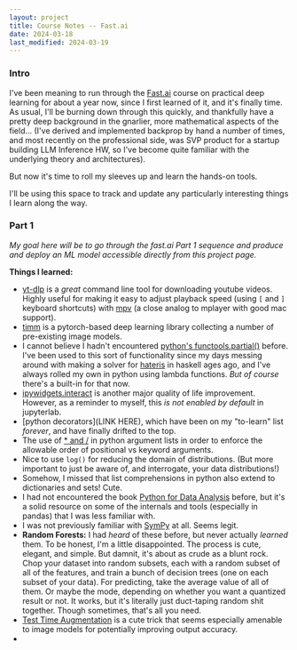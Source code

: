 ```yaml
---
layout: project
title: Course Notes -- Fast.ai
date: 2024-03-18
last_modified: 2024-03-19
---
```


### Intro

I've been meaning to run through the [Fast.ai](https://course.fast.ai/) course on practical deep learning for about a year now, since I first learned of it, and it's finally time. As usual, I'll be burning down through this quickly, and thankfully have a pretty deep background in the gnarlier, more mathematical aspects of the field... (I've derived and implemented backprop by hand a number of times, and most recently on the professional side, was SVP product for a startup building LLM Inference HW, so I've become quite familiar with the underlying theory and architectures).

But now it's time to roll my sleeves up and learn the hands-on tools.<!--more-->

I'll be using this space to track and update any particularly interesting things I learn along the way.

### Part 1

*My goal here will be to go through the fast.ai Part 1 sequence and produce and deploy an ML model accessible directly from this project page.*

**Things I learned:**
- [yt-dlp](https://github.com/yt-dlp/yt-dlp) is a *great* command line tool for downloading youtube videos. Highly useful for making it easy to adjust playback speed (using `[` and `]` keyboard shortcuts) with [mpv](https://mpv.io/) (a close analog to mplayer with good mac support).
- [timm](https://timm.fast.ai/) is a pytorch-based deep learning library collecting a number of pre-existing image models.
- I cannot believe I hadn't encountered [python's functools.partial()](https://docs.python.org/3/library/functools.html#functools.partial) before. I've been used to this sort of functionality since my days messing around with making a solver for [hateris](https://qntm.org/files/hatetris/hatetris.html) in haskell ages ago, and I've always rolled my own in python using lambda functions. *But of course* there's a built-in for that now.
- [ipywidgets.interact](https://i]pywidgets.readthedocs.io/en/latest/examples/Using%20Interact.html) is another major quality of life improvement. However, as a reminder to myself, this *is not enabled by default* in jupyterlab.
- [python decorators](LINK HERE), which have been on my "to-learn" list *forever*, and have finally drifted to the top.
- The use of [* and /](https://realpython.com/python-asterisk-and-slash-special-parameters/) in python argument lists in order to enforce the allowable order of positional vs keyword arguments.
- Nice to use `log()` for reducing the domain of distributions. (But more important to just be aware of, and interrogate, your data distributions!)
- Somehow, I missed that list comprehensions in python also extend to dictionaries and sets! Cute.
- I had not encountered the book [Python for Data Analysis](https://wesmckinney.com/book/) before, but it's a solid resource on some of the internals and tools (especially in pandas) that I was less familiar with.
- I was not previously familiar with [SymPy](https://www.sympy.org/en/index.html) at all. Seems legit.
- **Random Forests:** I had *heard* of these before, but never actually *learned* them. To be honest, I'm a little disappointed. The process is cute, elegant, and simple. But damnit, it's about as crude as a blunt rock. Chop your dataset into random subsets, each with a random subset of all of the features, and train a bunch of decision trees (one on each subset of your data). For predicting, take the average value of all of them. Or maybe the mode, depending on whether you want a quantized result or not. It works, but it's literally just duct-taping random shit together. Though sometimes, that's all you need.
- [Test Time Augmentation](https://arxiv.org/pdf/2011.11156v1.pdf) is a cute trick that seems especially amenable to image models for potentially improving output accuracy.
- 